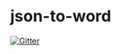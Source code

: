 # json-to-word

[![Gitter](https://badges.gitter.im/json-to-word/community.svg)](https://gitter.im/json-to-word/community?utm_source=badge&utm_medium=badge&utm_campaign=pr-badge&utm_content=badge)